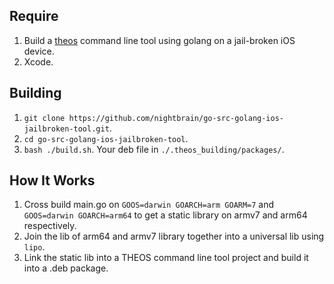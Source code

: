 ## Require
1. Build a [theos](https://github.com/theos/theos) command line tool using golang on a jail-broken iOS device.
1. Xcode.

## Building

1. `git clone https://github.com/nightbrain/go-src-golang-ios-jailbroken-tool.git`.
1. `cd go-src-golang-ios-jailbroken-tool`.
1. `bash ./build.sh`.
Your deb file in `./.theos_building/packages/`.
## How It Works

1. Cross build main.go on `GOOS=darwin GOARCH=arm GOARM=7` and `GOOS=darwin GOARCH=arm64` to get a static library on armv7 and arm64 respectively.
1. Join the lib of arm64 and armv7 library together into a universal lib using  `lipo`.
1. Link the static lib into a THEOS command line tool project and build it into a .deb package.

